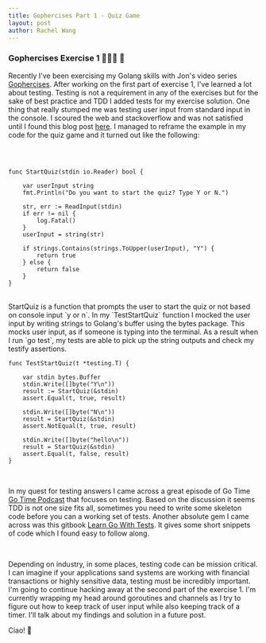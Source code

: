 ```yaml
---
title: Gophercises Part 1 - Quiz Game
layout: post
author: Rachel Wang
---
```


### Gophercises Exercise 1 🏋🏻‍♀️ 🎉

Recently I've been exercising my Golang skills with Jon's video series [Gophercises](https://gophercises.com/). After working on the first part of exercise 1, I've learned a lot about testing. Testing is not a requirement in any of the exercises but for the sake of best practice and TDD I added tests for my exercise solution. One thing that really stumped me was testing user input from standard input in the console. I scoured the web and stackoverflow and was not satisfied until I found this blog post [here](https://petersouter.xyz/testing-and-mocking-stdin-in-golang/). I managed to reframe the example in my code for the quiz game and it turned out like the following:

<br>

```

func StartQuiz(stdin io.Reader) bool {

	var userInput string
	fmt.Println("Do you want to start the quiz? Type Y or N.")

	str, err := ReadInput(stdin)
	if err != nil {
		log.Fatal()
	}
	userInput = string(str)

	if strings.Contains(strings.ToUpper(userInput), "Y") {
		return true
	} else {
		return false
	}
}
```

<br>
StartQuiz is a function that prompts the user to start the quiz or not based on console input `y or n`. In my `TestStartQuiz` function I mocked the user input by writing strings to Golang's buffer using the bytes package. This mocks user input, as if someone is typing into the terminal. As a result when I run `go test`, my tests are able to pick up the string outputs and check my testify assertions. 
<br>


```
func TestStartQuiz(t *testing.T) {

	var stdin bytes.Buffer
	stdin.Write([]byte("Y\n"))
	result := StartQuiz(&stdin)
	assert.Equal(t, true, result)

	stdin.Write([]byte("N\n"))
	result = StartQuiz(&stdin)
	assert.NotEqual(t, true, result)

	stdin.Write([]byte("hello\n"))
	result = StartQuiz(&stdin)
	assert.Equal(t, false, result)
}

```

<br>

In my quest for testing answers I came across a great episode of Go Time [Go Time Podcast](https://changelog.com/gotime/174) that focuses on testing. Based on the discussion it seems TDD is not one size fits all, sometimes you need to write some skeleton code before you can a working set of tests. Another absolute gem I came across was this gitbook [Learn Go With Tests](https://quii.gitbook.io/learn-go-with-tests). It gives some short snippets of code which I found easy to follow along. 

<br>

Depending on industry, in some places, testing code can be mission critical. I can imagine if your applications sand systems are working with financial transactions or highly sensitive data, testing must be incredibly important. I'm going to continue hacking away at the second part of the exercise 1. I'm currently wrapping my head around goroutines and channels as I try to figure out how to keep track of user input while also keeping track of a timer. I'll talk about my findings and solution in a future post. 

Ciao! 👋



